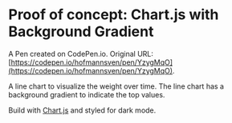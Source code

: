 # Proof of concept: Chart.js with Background Gradient

A Pen created on CodePen.io. Original URL: [https://codepen.io/hofmannsven/pen/YzygMqO](https://codepen.io/hofmannsven/pen/YzygMqO).

A line chart to visualize the weight over time.
The line chart has a background gradient to indicate the top values.

Build with [Chart.js](https://www.chartjs.org/) and styled for dark mode.
